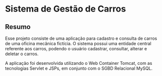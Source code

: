 # Sistema de Gestão de Carros

## Resumo
Esse projeto consiste de uma aplicação para cadastro e consulta de 
carros de uma oficina mecânica fictícia. O sistema possui uma entidade
central referente aos carros, podendo o usuário cadastrar, consultar, 
alterar e deletar o carros.


A aplicação foi desenvolvida utilizando o Web Container Tomcat, com 
as tecnologias Servlet e JSPs, em conjunto com o SGBD Relacional MySQL.
